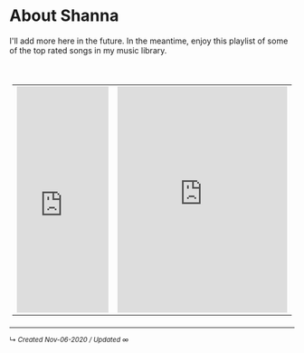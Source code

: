 # About Shanna

I'll add more here in the future. In the meantime, enjoy this playlist of some of the top rated songs in my music library. 

<br>

<table style="border: 0px #fff; padding: 5px; align: center;">
	<tr>
		<td><iframe allow="autoplay *; encrypted-media *;" frameborder="0" height="400" style="width:100%;max-width:300px;overflow:hidden;background:transparent;" sandbox="allow-forms allow-popups allow-same-origin allow-scripts allow-storage-access-by-user-activation allow-top-navigation-by-user-activation" src="https://embed.music.apple.com/us/playlist/the-tops-top-rated-from-library/pl.u-JPAZvKNsXojXDM"></iframe></td>
		<td><iframe src="https://open.spotify.com/embed/playlist/6c3x4RxFaxJX679BkEU0XZ" width="300" height="400" frameborder="0" allowtransparency="true" allow="encrypted-media"></iframe></td>
	</tr>
</table>



------------------------
<small>↳ <i>Created Nov-06-2020 / Updated ∞ </i></small>